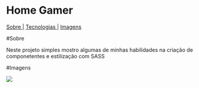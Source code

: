 # Home Gamer



<p aling="center">
    <a href="">Sobre |</a>
    <a href="">Tecnologias |</a>
    <a href="">Imagens</a>

</p>



#Sobre
<p> Neste projeto simples mostro algumas de minhas habilidades na criação de componetentes e estilização com SASS</p>


#Imagens

<img src="./"/>




